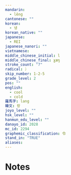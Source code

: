 ```yaml
---
mandarin:
  - lěng
cantonese: ""
korean:
  - 냉
korean_native: ""
japanese:
  - REI
japanese_nanori: ""
vietnamese:
middle_chinese_initial: l
middle_chinese_final: ɣæŋ
stroke_count: "7"
radical: 冫
skip_number: 1-2-5
grade_level: 2
pos: ""
english:
  - cool
  - cold
羅馬字: lang
韓文: 랑
joyo_level: ""
hsk_level: ""
hanmun_edu_level: ""
danayo_id: 2028
mc_id: 2294
graphemic_classification: 令
stand_in: "TRUE"
aliases:
---
```


# Notes
